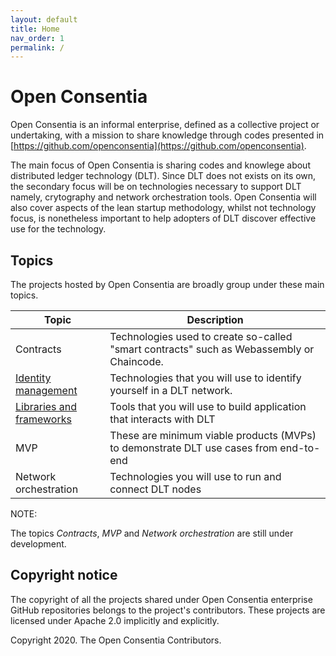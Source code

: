 ```yaml
---
layout: default
title: Home
nav_order: 1
permalink: /
---
```


# Open Consentia

Open Consentia is an informal enterprise, defined as a collective project or undertaking, with a mission to share knowledge through codes presented in [https://github.com/openconsentia](https://github.com/openconsentia). 

The main focus of Open Consentia is sharing codes and knowlege about distributed ledger technology (DLT). Since DLT does not exists on its own, the secondary focus will be on technologies necessary to support DLT namely, crytography and network orchestration tools. Open Consentia will also cover aspects of the lean startup methodology, whilst not technology focus, is nonetheless important to help adopters of DLT discover effective use for the technology.

## Topics

The projects hosted by Open Consentia are broadly group under these main topics.

| Topic | Description |
| --- | --- |
| Contracts | Technologies used to create so-called "smart contracts" such as Webassembly or Chaincode. |
| [Identity management](https://openconsentia.github.io/identity.html) | Technologies that you will use to identify yourself in a DLT network. |
| [Libraries and frameworks](https://openconsentia.github.io/framework.html) | Tools that you will use to build application that interacts with DLT |
| MVP | These are minimum viable products (MVPs) to demonstrate DLT use cases from end-to-end  |
| Network orchestration | Technologies you will use to run and connect DLT nodes |


NOTE:

The topics *Contracts*, *MVP* and *Network orchestration* are still under development.

## Copyright notice

The copyright of all the projects shared under Open Consentia enterprise GitHub repositories belongs to the project's contributors. These projects are licensed under Apache 2.0 implicitly and explicitly.

Copyright 2020. The Open Consentia Contributors. 